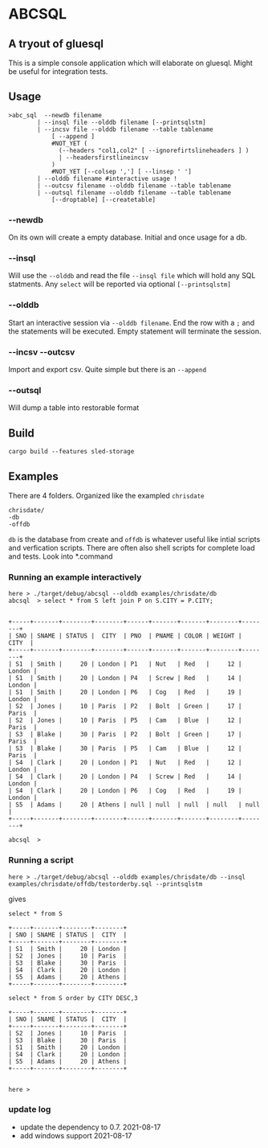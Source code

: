 # ABCSQL

## A tryout of gluesql

This is a simple console application which will elaborate on gluesql. Might be useful for integration tests.

## Usage

```
>abc_sql  --newdb filename
        | --insql file --olddb filename [--printsqlstm]
        | --incsv file --olddb filename --table tablename 
            [ --append ]
            #NOT_YET ( 
              (--headers "col1,col2" [ --ignorefirtslineheaders ] )
              | --headersfirstlineincsv 
            ) 
            #NOT_YET [--colsep ','] [ --linsep ' ']
        | --olddb filename #interactive usage !
        | --outcsv filename --olddb filename --table tablename
        | --outsql filename --olddb filename --table tablename
            [--droptable] [--createtable] 
```

### --newdb

On its own will create a empty database. Initial and once usage for a db.

### --insql

Will use the ``--olddb`` and read the file ``--insql file`` which will hold any SQL statments. Any ``select`` will be reported via optional ``[--printsqlstm]``

### --olddb

Start an interactive session via ``--olddb filename``. End the row with a ``;`` and the statements will be executed. Empty statement will terminate the session.

### --incsv --outcsv
Import and export csv. Quite simple but there is an ``--append``

### --outsql
Will dump a table into restorable format

## Build

```
cargo build --features sled-storage
```

## Examples

There are 4 folders. Organized like the exampled ``chrisdate``

```
chrisdate/
-db
-offdb
```

``db`` is the database from create and ``offdb`` is whatever useful like intial scripts and verfication scripts. There are often also shell scripts for complete load and tests. Look into *.command

### Running an example interactively

```
here > ./target/debug/abcsql --olddb examples/chrisdate/db
abcsql  > select * from S left join P on S.CITY = P.CITY;


+-----+-------+--------+--------+------+-------+-------+--------+--------+
| SNO | SNAME | STATUS |  CITY  | PNO  | PNAME | COLOR | WEIGHT |  CITY  |
+-----+-------+--------+--------+------+-------+-------+--------+--------+
| S1  | Smith |     20 | London | P1   | Nut   | Red   |     12 | London |
| S1  | Smith |     20 | London | P4   | Screw | Red   |     14 | London |
| S1  | Smith |     20 | London | P6   | Cog   | Red   |     19 | London |
| S2  | Jones |     10 | Paris  | P2   | Bolt  | Green |     17 | Paris  |
| S2  | Jones |     10 | Paris  | P5   | Cam   | Blue  |     12 | Paris  |
| S3  | Blake |     30 | Paris  | P2   | Bolt  | Green |     17 | Paris  |
| S3  | Blake |     30 | Paris  | P5   | Cam   | Blue  |     12 | Paris  |
| S4  | Clark |     20 | London | P1   | Nut   | Red   |     12 | London |
| S4  | Clark |     20 | London | P4   | Screw | Red   |     14 | London |
| S4  | Clark |     20 | London | P6   | Cog   | Red   |     19 | London |
| S5  | Adams |     20 | Athens | null | null  | null  | null   | null   |
+-----+-------+--------+--------+------+-------+-------+--------+--------+

abcsql  >
```

### Running a script

```
here > ./target/debug/abcsql --olddb examples/chrisdate/db --insql examples/chrisdate/offdb/testorderby.sql --printsqlstm
```
gives

```
select * from S

+-----+-------+--------+--------+
| SNO | SNAME | STATUS |  CITY  |
+-----+-------+--------+--------+
| S1  | Smith |     20 | London |
| S2  | Jones |     10 | Paris  |
| S3  | Blake |     30 | Paris  |
| S4  | Clark |     20 | London |
| S5  | Adams |     20 | Athens |
+-----+-------+--------+--------+

select * from S order by CITY DESC,3

+-----+-------+--------+--------+
| SNO | SNAME | STATUS |  CITY  |
+-----+-------+--------+--------+
| S2  | Jones |     10 | Paris  |
| S3  | Blake |     30 | Paris  |
| S1  | Smith |     20 | London |
| S4  | Clark |     20 | London |
| S5  | Adams |     20 | Athens |
+-----+-------+--------+--------+


here >
```


### update log

* update the dependency to 0.7. 2021-08-17
* add windows support 2021-08-17